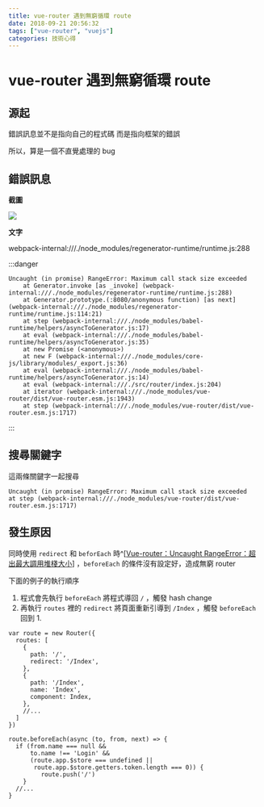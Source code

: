 ```yaml
---
title: vue-router 遇到無窮循環 route
date: 2018-09-21 20:56:32
tags: ["vue-router", "vuejs"]
categories: 技術心得
---
```


# vue-router 遇到無窮循環 route

## 源起

錯誤訊息並不是指向自己的程式碼
而是指向框架的錯誤

所以，算是一個不直覺處理的 bug

## 錯誤訊息

**截圖**

![](https://i.imgur.com/6DRZcKB.png)

**文字**

webpack-internal:///./node_modules/regenerator-runtime/runtime.js:288

:::danger

```
Uncaught (in promise) RangeError: Maximum call stack size exceeded
    at Generator.invoke [as _invoke] (webpack-internal:///./node_modules/regenerator-runtime/runtime.js:288)
    at Generator.prototype.(:8080/anonymous function) [as next] (webpack-internal:///./node_modules/regenerator-runtime/runtime.js:114:21)
    at step (webpack-internal:///./node_modules/babel-runtime/helpers/asyncToGenerator.js:17)
    at eval (webpack-internal:///./node_modules/babel-runtime/helpers/asyncToGenerator.js:35)
    at new Promise (<anonymous>)
    at new F (webpack-internal:///./node_modules/core-js/library/modules/_export.js:36)
    at eval (webpack-internal:///./node_modules/babel-runtime/helpers/asyncToGenerator.js:14)
    at eval (webpack-internal:///./src/router/index.js:204)
    at iterator (webpack-internal:///./node_modules/vue-router/dist/vue-router.esm.js:1943)
    at step (webpack-internal:///./node_modules/vue-router/dist/vue-router.esm.js:1717)
```

:::

## 搜尋關鍵字

這兩條關鍵字一起搜尋

```
Uncaught (in promise) RangeError: Maximum call stack size exceeded
at step (webpack-internal:///./node_modules/vue-router/dist/vue-router.esm.js:1717)
```

## 發生原因

同時使用 `redirect` 和 `beforEach` 時^[[Vue-router：Uncaught RangeError：超出最大調用堆棧大小](https://forum.vuejs.org/t/vue-router-uncaught-rangeerror-maximum-call-stack-size-exceeded/1994/2)] ，`beforeEach` 的條件沒有設定好，造成無窮 router

下面的例子的執行順序

1. 程式會先執行 `beforeEach` 將程式導回 `/` ，觸發 hash change
2. 再執行 `routes` 裡的 `redirect` 將頁面重新引導到 `/Index` ，觸發 `beforeEach` 回到 1.

```javascript=
var route = new Router({
  routes: [
    {
      path: '/',
      redirect: '/Index',
    },
    {
      path: '/Index',
      name: 'Index',
      component: Index,
    },
    //...
  ]
})

route.beforeEach(async (to, from, next) => {
  if (from.name === null &&
      to.name !== 'Login' &&
      (route.app.$store === undefined ||
       route.app.$store.getters.token.length === 0)) {
         route.push('/')
    }
  //...
}
```
